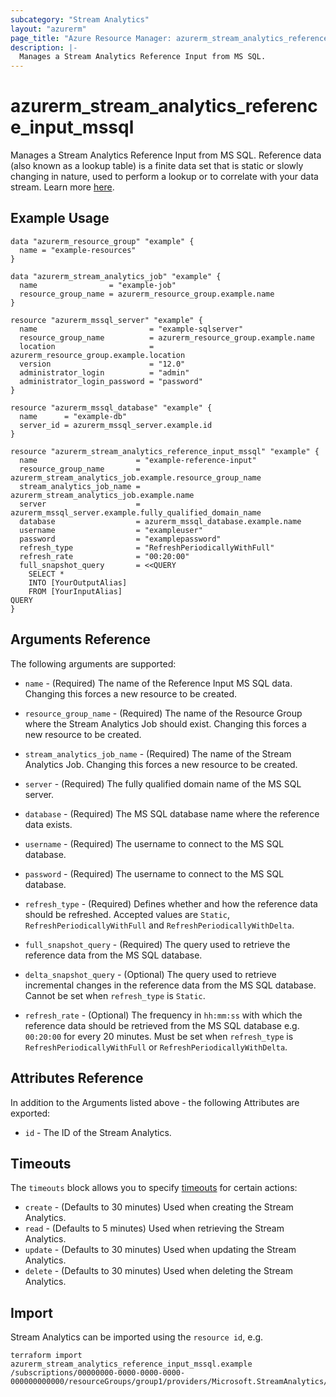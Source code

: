 ```yaml
---
subcategory: "Stream Analytics"
layout: "azurerm"
page_title: "Azure Resource Manager: azurerm_stream_analytics_reference_input_mssql"
description: |-
  Manages a Stream Analytics Reference Input from MS SQL.
---
```


# azurerm_stream_analytics_reference_input_mssql

Manages a Stream Analytics Reference Input from MS SQL. Reference data (also known as a lookup table) is a finite data set that is static or slowly changing in nature, used to perform a lookup or to correlate with your data stream. Learn more [here](https://docs.microsoft.com/en-us/azure/stream-analytics/stream-analytics-use-reference-data#azure-sql-database).

## Example Usage

```hcl
data "azurerm_resource_group" "example" {
  name = "example-resources"
}

data "azurerm_stream_analytics_job" "example" {
  name                = "example-job"
  resource_group_name = azurerm_resource_group.example.name
}

resource "azurerm_mssql_server" "example" {
  name                         = "example-sqlserver"
  resource_group_name          = azurerm_resource_group.example.name
  location                     = azurerm_resource_group.example.location
  version                      = "12.0"
  administrator_login          = "admin"
  administrator_login_password = "password"
}

resource "azurerm_mssql_database" "example" {
  name      = "example-db"
  server_id = azurerm_mssql_server.example.id
}

resource "azurerm_stream_analytics_reference_input_mssql" "example" {
  name                      = "example-reference-input"
  resource_group_name       = azurerm_stream_analytics_job.example.resource_group_name
  stream_analytics_job_name = azurerm_stream_analytics_job.example.name
  server                    = azurerm_mssql_server.example.fully_qualified_domain_name
  database                  = azurerm_mssql_database.example.name
  username                  = "exampleuser"
  password                  = "examplepassword"
  refresh_type              = "RefreshPeriodicallyWithFull"
  refresh_rate              = "00:20:00"
  full_snapshot_query       = <<QUERY
    SELECT *
    INTO [YourOutputAlias]
    FROM [YourInputAlias]
QUERY
}

```

## Arguments Reference

The following arguments are supported:

* `name` - (Required) The name of the Reference Input MS SQL data. Changing this forces a new resource to be created.

* `resource_group_name` - (Required) The name of the Resource Group where the Stream Analytics Job should exist. Changing this forces a new resource to be created.

* `stream_analytics_job_name` - (Required) The name of the Stream Analytics Job. Changing this forces a new resource to be created.

* `server` - (Required) The fully qualified domain name of the MS SQL server.

* `database` - (Required) The MS SQL database name where the reference data exists.

* `username` - (Required) The username to connect to the MS SQL database.

* `password` - (Required) The username to connect to the MS SQL database.

* `refresh_type` - (Required) Defines whether and how the reference data should be refreshed. Accepted values are `Static`, `RefreshPeriodicallyWithFull` and `RefreshPeriodicallyWithDelta`.

* `full_snapshot_query` - (Required) The query used to retrieve the reference data from the MS SQL database.

* `delta_snapshot_query` - (Optional) The query used to retrieve incremental changes in the reference data from the MS SQL database. Cannot be set when `refresh_type` is `Static`.

* `refresh_rate` - (Optional) The frequency in `hh:mm:ss` with which the reference data should be retrieved from the MS SQL database e.g. `00:20:00` for every 20 minutes. Must be set when `refresh_type` is `RefreshPeriodicallyWithFull` or `RefreshPeriodicallyWithDelta`.

## Attributes Reference

In addition to the Arguments listed above - the following Attributes are exported: 

* `id` - The ID of the Stream Analytics.

## Timeouts

The `timeouts` block allows you to specify [timeouts](https://www.terraform.io/docs/configuration/resources.html#timeouts) for certain actions:

* `create` - (Defaults to 30 minutes) Used when creating the Stream Analytics.
* `read` - (Defaults to 5 minutes) Used when retrieving the Stream Analytics.
* `update` - (Defaults to 30 minutes) Used when updating the Stream Analytics.
* `delete` - (Defaults to 30 minutes) Used when deleting the Stream Analytics.

## Import

Stream Analytics can be imported using the `resource id`, e.g.

```shell
terraform import azurerm_stream_analytics_reference_input_mssql.example /subscriptions/00000000-0000-0000-0000-000000000000/resourceGroups/group1/providers/Microsoft.StreamAnalytics/streamingjobs/job1/inputs/input1
```
